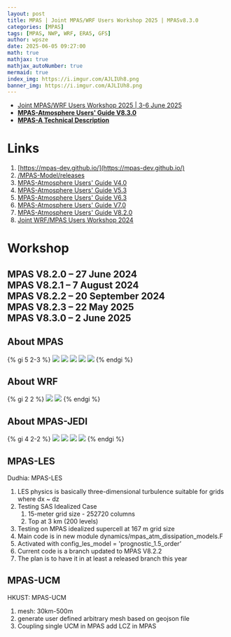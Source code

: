 ```yaml
---
layout: post
title: MPAS | Joint MPAS/WRF Users Workshop 2025 | MPASv8.3.0
categories: [MPAS]
tags: [MPAS, NWP, WRF, ERA5, GFS]
author: wpsze
date: 2025-06-05 09:27:00
math: true
mathjax: true
mathjax_autoNumber: true
mermaid: true
index_img: https://i.imgur.com/AJLIUh8.png
banner_img: https://i.imgur.com/AJLIUh8.png
---
```


- [Joint MPAS/WRF Users Workshop 2025 | 3-6 June 2025](https://www.mmm.ucar.edu/events/133265/agenda)
- [**MPAS-Atmosphere Users' Guide V8.3.0**](https://www2.mmm.ucar.edu/projects/mpas/mpas_atmosphere_users_guide_8.3.0.pdf)
- [**MPAS-A Technical Description**](https://www2.mmm.ucar.edu/projects/mpas/mpas_website_linked_files/MPAS-A_tech_note.pdf)

# Links

1. [https://mpas-dev.github.io/](https://mpas-dev.github.io/)
2. [/MPAS-Model/releases](https://github.com/MPAS-Dev/MPAS-Model/releases)
3. [MPAS-Atmosphere Users' Guide V4.0](https://www2.mmm.ucar.edu/projects/mpas/mpas_atmosphere_users_guide_4.0.pdf)
4. [MPAS-Atmosphere Users' Guide V5.3](https://www2.mmm.ucar.edu/projects/mpas/mpas_atmosphere_users_guide_5.3.pdf)
5. [MPAS-Atmosphere Users' Guide V6.3](https://www2.mmm.ucar.edu/projects/mpas/mpas_atmosphere_users_guide_6.3.pdf)
6. [MPAS-Atmosphere Users' Guide V7.0](https://www2.mmm.ucar.edu/projects/mpas/mpas_atmosphere_users_guide_7.0.pdf)
7. [MPAS-Atmosphere Users' Guide V8.2.0](https://www2.mmm.ucar.edu/projects/mpas/mpas_atmosphere_users_guide_8.2.0.pdf)
8. [Joint WRF/MPAS Users Workshop 2024](https://www.mmm.ucar.edu/events/133129/agenda)

# Workshop

MPAS V8.2.0 – 27 June 2024\
MPAS V8.2.1 – 7 August 2024\
MPAS V8.2.2 – 20 September 2024\
MPAS V8.2.3 – 22 May 2025\
**MPAS V8.3.0 – 2 June 2025**
---


## About MPAS
{% gi 5 2-3 %}
![](https://i.imgur.com/BsAqBAV.png)
![](https://i.imgur.com/AJLIUh8.png)
![](https://i.imgur.com/9Oymso8.png)
![](https://i.imgur.com/DztjZIT.png)
![](https://i.imgur.com/Eq9Uem9.png)
{% endgi %}

## About WRF

{% gi 2 2 %}
![](https://i.imgur.com/IVC9kF4.png)
![](https://i.imgur.com/7DxkjNQ.png)
{% endgi %}

## About MPAS-JEDI

{% gi 4 2-2 %}
![](https://i.imgur.com/xqR9lSN.png)
![](https://i.imgur.com/054SC0D.png)
![](https://i.imgur.com/g6z8JCP.png)
![](https://i.imgur.com/vSKRVAz.png)
{% endgi %}

## MPAS-LES

Dudhia: MPAS-LES

1) LES physics is basically three-dimensional turbulence suitable for grids where dx ~ dz
2) Testing SAS Idealized Case
   1) 15-meter grid size - 252720 columns
   2) Top at 3 km (200 levels)
3) Testing on MPAS idealized supercell at 167 m grid size
4) Main code is in new module dynamics/mpas_atm_dissipation_models.F
5) Activated with config_les_model = 'prognostic_1.5_order’
6) Current code is a branch updated to MPAS V8.2.2
7) The plan is to have it in at least a released branch this year

## MPAS-UCM 

HKUST: MPAS-UCM

1) mesh: 30km-500m
2) generate user defined arbitrary mesh based on geojson file
3) Coupling single UCM in MPAS add LCZ in MPAS
